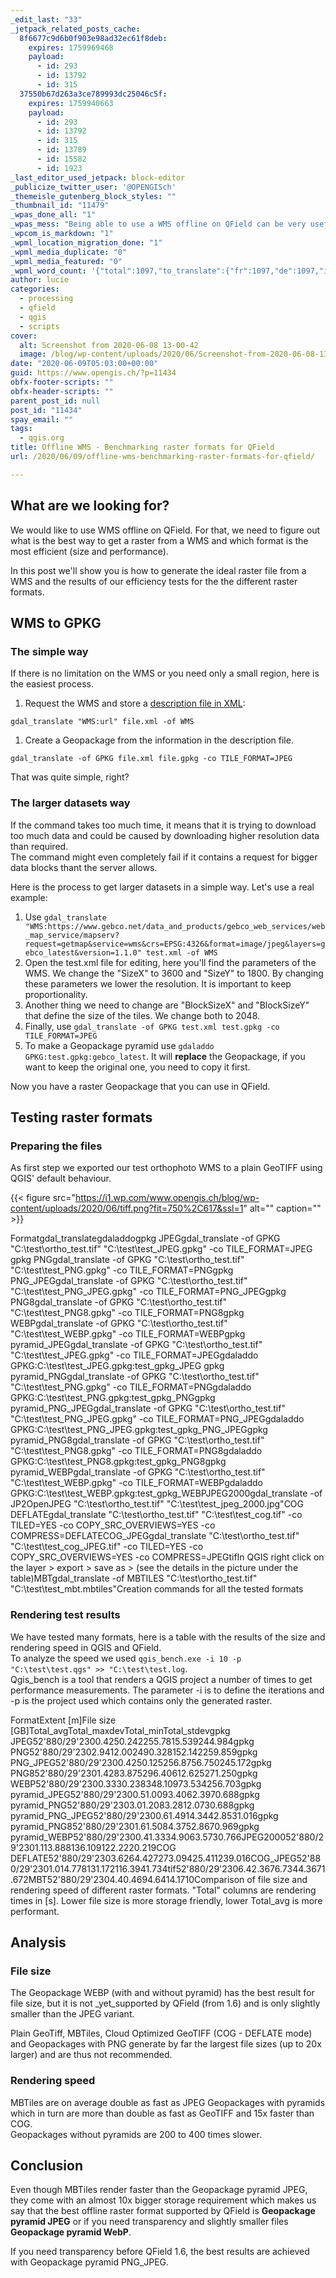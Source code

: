 ```yaml
---
_edit_last: "33"
_jetpack_related_posts_cache:
  8f6677c9d6b0f903e98ad32ec61f8deb:
    expires: 1759969468
    payload:
      - id: 293
      - id: 13792
      - id: 315
  37550b67d263a3ce789993dc25046c5f:
    expires: 1759940663
    payload:
      - id: 293
      - id: 13792
      - id: 315
      - id: 13789
      - id: 15582
      - id: 1923
_last_editor_used_jetpack: block-editor
_publicize_twitter_user: '@OPENGISch'
_themeisle_gutenberg_block_styles: ""
_thumbnail_id: "11479"
_wpas_done_all: "1"
_wpas_mess: "Being able to use a WMS offline on QField can be very useful. For that, we need to figure out what is the best way to get a raster from a WMS and which format is the most efficient. \nVisit our blog to read our findings"
_wpcom_is_markdown: "1"
_wpml_location_migration_done: "1"
_wpml_media_duplicate: "0"
_wpml_media_featured: "0"
_wpml_word_count: '{"total":1097,"to_translate":{"fr":1097,"de":1097,"it":1097}}'
author: lucie
categories:
  - processing
  - qfield
  - qgis
  - scripts
cover:
  alt: Screenshot from 2020-06-08 13-00-42
  image: /blog/wp-content/uploads/2020/06/Screenshot-from-2020-06-08-13-00-42.png
date: "2020-06-09T05:03:00+00:00"
guid: https://www.opengis.ch/?p=11434
obfx-footer-scripts: ""
obfx-header-scripts: ""
parent_post_id: null
post_id: "11434"
spay_email: ""
tags:
  - qgis.org
title: Offline WMS - Benchmarking raster formats for QField
url: /2020/06/09/offline-wms-benchmarking-raster-formats-for-qfield/

---
```

## What are we looking for?

We would like to use WMS offline on QField. For that, we need to figure out what is the best way to get a raster from a WMS and which format is the most efficient (size and performance).

In this post we'll show you is how to generate the ideal raster file from a WMS and the results of our efficiency tests for the the different raster formats.

## WMS to GPKG

### The simple way

If there is no limitation on the WMS or you need only a small region, here is the easiest process.

1. Request the WMS and store a [description file in XML](https://gdal.org/drivers/raster/wms.html#xml-description-file):

```
gdal_translate "WMS:url" file.xml -of WMS
```

1. Create a Geopackage from the information in the description file.

```
gdal_translate -of GPKG file.xml file.gpkg -co TILE_FORMAT=JPEG
```

That was quite simple, right?

### The larger datasets way

If the command takes too much time, it means that it is trying to download too much data and could be caused by downloading higher resolution data than required.  
The command might even completely fail if it contains a request for bigger data blocks thant the server allows.

Here is the process to get larger datasets in a simple way. Let's use a real example:

1. Use `gdal_translate "WMS:https://www.gebco.net/data_and_products/gebco_web_services/web_map_service/mapserv?request=getmap&service=wms&crs=EPSG:4326&format=image/jpeg&layers=gebco_latest&version=1.1.0" test.xml -of WMS`
1. Open the test.xml file for editing, here you'll find the parameters of the WMS. We change the "SizeX" to 3600 and "SizeY" to 1800. By changing these parameters we lower the resolution. It is important to keep proportionality.
1. Another thing we need to change are "BlockSizeX" and "BlockSizeY" that define the size of the tiles. We change both to 2048.
1. Finally, use `gdal_translate -of GPKG test.xml test.gpkg -co TILE_FORMAT=JPEG`
1. To make a Geopackage pyramid use `gdaladdo GPKG:test.gpkg:gebco_latest`. It will **replace** the Geopackage, if you want to keep the original one, you need to copy it first.

Now you have a raster Geopackage that you can use in QField.

## Testing raster formats

### Preparing the files

As first step we exported our test orthophoto WMS to a plain GeoTIFF using QGIS' default behaviour.

{{< figure src="https://i1.wp.com/www.opengis.ch/blog/wp-content/uploads/2020/06/tiff.png?fit=750%2C617&ssl=1" alt="" caption="" >}}

Formatgdal\_translategdaladdogpkg JPEGgdal\_translate -of GPKG "C:\\test\\ortho\_test.tif" "C:\\test\\test\_JPEG.gpkg" -co TILE\_FORMAT=JPEG
gpkg PNGgdal\_translate -of GPKG "C:\\test\\ortho\_test.tif" "C:\\test\\test\_PNG.gpkg" -co TILE\_FORMAT=PNGgpkg PNG\_JPEGgdal\_translate -of GPKG "C:\\test\\ortho\_test.tif" "C:\\test\\test\_PNG\_JPEG.gpkg" -co TILE\_FORMAT=PNG\_JPEGgpkg PNG8gdal\_translate -of GPKG "C:\\test\\ortho\_test.tif" "C:\\test\\test\_PNG8.gpkg" -co TILE\_FORMAT=PNG8gpkg WEBPgdal\_translate -of GPKG "C:\\test\\ortho\_test.tif" "C:\\test\\test\_WEBP.gpkg" -co TILE\_FORMAT=WEBPgpkg pyramid\_JPEGgdal\_translate -of GPKG "C:\\test\\ortho\_test.tif" "C:\\test\\test\_JPEG.gpkg" -co TILE\_FORMAT=JPEGgdaladdo GPKG:C:\\test\\test\_JPEG.gpkg:test\_gpkg\_JPEG gpkg pyramid\_PNGgdal\_translate -of GPKG "C:\\test\\ortho\_test.tif" "C:\\test\\test\_PNG.gpkg" -co TILE\_FORMAT=PNGgdaladdo GPKG:C:\\test\\test\_PNG.gpkg:test\_gpkg\_PNGgpkg pyramid\_PNG\_JPEGgdal\_translate -of GPKG "C:\\test\\ortho\_test.tif" "C:\\test\\test\_PNG\_JPEG.gpkg" -co TILE\_FORMAT=PNG\_JPEGgdaladdo GPKG:C:\\test\\test\_PNG\_JPEG.gpkg:test\_gpkg\_PNG\_JPEGgpkg pyramid\_PNG8gdal\_translate -of GPKG "C:\\test\\ortho\_test.tif" "C:\\test\\test\_PNG8.gpkg" -co TILE\_FORMAT=PNG8gdaladdo GPKG:C:\\test\\test\_PNG8.gpkg:test\_gpkg\_PNG8gpkg pyramid\_WEBPgdal\_translate -of GPKG "C:\\test\\ortho\_test.tif" "C:\\test\\test\_WEBP.gpkg" -co TILE\_FORMAT=WEBPgdaladdo GPKG:C:\\test\\test\_WEBP.gpkg:test\_gpkg\_WEBPJPEG2000gdal\_translate -of JP2OpenJPEG "C:\\test\\ortho\_test.tif" "C:\\test\\test\_jpeg\_2000.jpg"COG DEFLATEgdal\_translate "C:\\test\\ortho\_test.tif" "C:\\test\\test\_cog.tif" -co TILED=YES -co COPY\_SRC\_OVERVIEWS=YES -co COMPRESS=DEFLATECOG\_JPEGgdal\_translate "C:\\test\\ortho\_test.tif" "C:\\test\\test\_cog\_JPEG.tif" -co TILED=YES -co COPY\_SRC\_OVERVIEWS=YES -co COMPRESS=JPEGtifIn QGIS right click on the layer > export > save as > (see the details in the picture under the table)MBTgdal\_translate -of MBTILES "C:\\test\\ortho\_test.tif" "C:\\test\\test\_mbt.mbtiles"Creation commands for all the tested formats

### Rendering test results

We have tested many formats, here is a table with the results of the size and rendering speed in QGIS and QField.  
To analyze the speed we used `qgis_bench.exe -i 10 -p "C:\test\test.qgs" >> "C:\test\test.log`.  
Qgis\_bench is a tool that renders a QGIS project a number of times to get performance measurements. The parameter -i is to define the iterations and -p is the project used which contains only the generated raster.

FormatExtent \[m\]File size \[GB\]Total\_avgTotal\_maxdevTotal\_minTotal\_stdevgpkg JPEG52'880/29'2300.4250.242255.7815.539244.984gpkg PNG52'880/29'2302.9412.002490.328152.142259.859gpkg PNG\_JPEG52'880/29'2300.4250.125256.8756.750245.172gpkg PNG852'880/29'2301.4283.875296.40612.625271.250gpkg WEBP52'880/29'2300.3330.238348.10973.534256.703gpkg pyramid\_JPEG52'880/29'2300.51.0093.4062.3970.688gpkg pyramid\_PNG52'880/29'2303.01.2083.2812.0730.688gpkg pyramid\_PNG\_JPEG52'880/29'2300.61.4914.3442.8531.016gpkg pyramid\_PNG852'880/29'2301.61.5084.3752.8670.969gpkg pyramid\_WEBP52'880/29'2300.41.3334.9063.5730.766JPEG200052'880/29'2301.113.888136.109122.2220.219COG DEFLATE52'880/29'2303.6264.427273.09425.411239.016COG\_JPEG52'880/29'2301.014.778131.172116.3941.734tif52'880/29'2306.42.3676.7344.3671.672MBT52'880/29'2304.40.4694.6414.1710Comparison of file size and rendering speed of different raster formats. "Total" columns are rendering times in \[s\]. Lower file size is more storage friendly, lower Total\_avg is more performant.

## Analysis

### File size

The Geopackage WEBP (with and without pyramid) has the best result for file size, but it is not _yet_supported by QField (from 1.6) and is only slightly smaller than the JPEG variant.

Plain GeoTiff, MBTiles, Cloud Optimized GeoTIFF (COG - DEFLATE mode) and Geopackages with PNG generate by far the largest file sizes (up to 20x larger) and are thus not recommended.

### Rendering speed

MBTiles are on average double as fast as JPEG Geopackages with pyramids which in turn are more than double as fast as GeoTIFF and 15x faster than COG.   
Geopackages without pyramids are 200 to 400 times slower.

## Conclusion

Even though MBTiles render faster than the Geopackage pyramid JPEG, they come with an almost 10x bigger storage requirement which makes us say that the best offline raster format supported by QField is **Geopackage pyramid JPEG** or if you need transparency and slightly smaller files **Geopackage pyramid WebP**.

If you need transparency before QField 1.6, the best results are achieved with Geopackage pyramid PNG\_JPEG.
